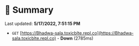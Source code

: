 # 📖 Summary
Last updated: **5/17/2022, 7:51:15 PM**

- `GET` [https://Bhadwa-sala.toxicblte.repl.co](https://Bhadwa-sala.toxicblte.repl.co) - **Down** (2785ms)
